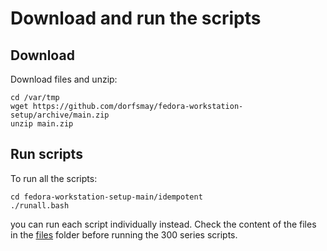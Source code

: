
# Download and run the scripts

## Download
Download files and unzip:
```
cd /var/tmp
wget https://github.com/dorfsmay/fedora-workstation-setup/archive/main.zip
unzip main.zip
```

## Run scripts
To run all the scripts:
```
cd fedora-workstation-setup-main/idempotent
./runall.bash
```

you can run each script individually instead. Check the content of the files in the [files](../files) folder before running the 300 series scripts.
